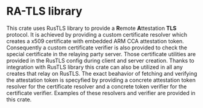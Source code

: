 # RA-TLS library

This crate uses RusTLS library to provide a **R**emote **A**ttestation **TLS** protocol. It is achieved by providing a custom certificate resolver which creates a x509 certificate with embedded ARM CCA attestation token. Consequently a custom certificate verifier is also provided to check the special certificate in the relaying party server. Those certificate utilities are provided in the RusTLS config during client and server creation. Thanks to integration with RusTLS library this crate can also be utilized in all any creates that relay on RusTLS. The exact beahavior of fetching and verifying the attestation token is specyfied by providing a concrete attestation token resolver for the certificate resolver and a concrete token verifier for the certificate verifier. Examples of these resolvers and verifier are provided in this crate.
